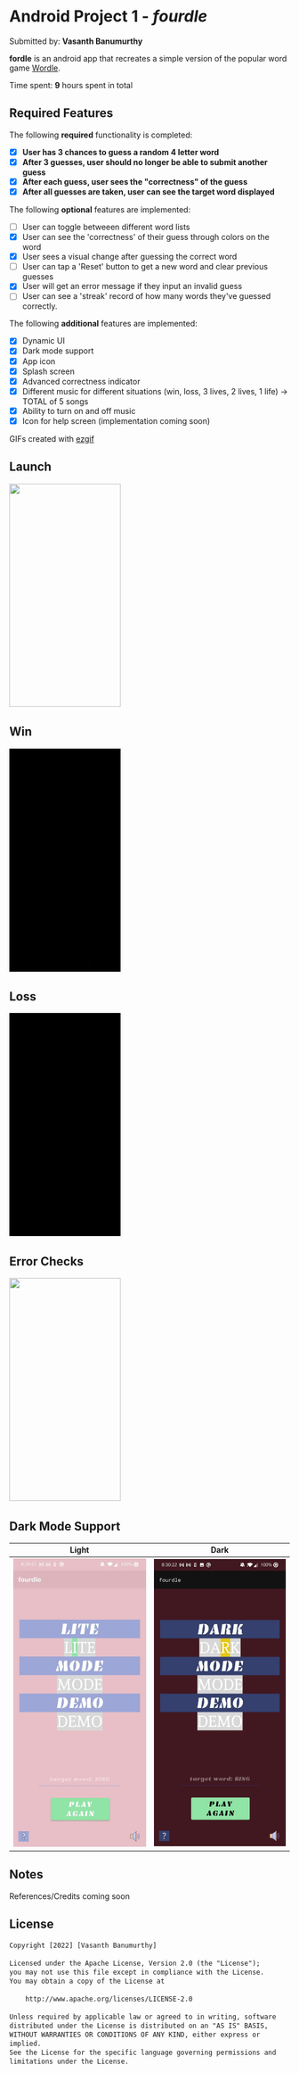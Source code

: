 # Android Project 1 - *fourdle*

Submitted by: **Vasanth Banumurthy**

**fordle** is an android app that recreates a simple version of the popular word game [Wordle](https://www.nytimes.com/games/wordle/index.html). 

Time spent: **9** hours spent in total

## Required Features

The following **required** functionality is completed:

- [x] **User has 3 chances to guess a random 4 letter word**
- [x] **After 3 guesses, user should no longer be able to submit another guess**
- [x] **After each guess, user sees the "correctness" of the guess**
- [x] **After all guesses are taken, user can see the target word displayed**

The following **optional** features are implemented:

- [ ] User can toggle betweeen different word lists
- [x] User can see the 'correctness' of their guess through colors on the word 
- [x] User sees a visual change after guessing the correct word
- [ ] User can tap a 'Reset' button to get a new word and clear previous guesses
- [x] User will get an error message if they input an invalid guess
- [ ] User can see a 'streak' record of how many words they've guessed correctly.

The following **additional** features are implemented:

* [x] Dynamic UI
* [x] Dark mode support
* [x] App icon
* [x] Splash screen
* [x] Advanced correctness indicator
* [x] Different music for different situations (win, loss, 3 lives, 2 lives, 1 life) -> TOTAL of 5 songs
* [x] Ability to turn on and off music  
* [x] Icon for help screen (implementation coming soon)

GIFs created with [ezgif](https://ezgif.com/video-to-gif)

## Launch

<img src="./extras/open.gif" width="200" height="400"/>

## Win

<img src="./extras/win.gif" width="200" height="400"/>

## Loss

<img src="./extras/lose.gif" width="200" height="400"/>

## Error Checks

<img src="./extras/error.gif" width="200" height="400"/>

## Dark Mode Support

Light           |  Dark
:-------------------------:|:-------------------------:
![](./extras/light.jpeg)  |  ![](./extras/dark.jpeg)




## Notes

References/Credits coming soon


## License

    Copyright [2022] [Vasanth Banumurthy]

    Licensed under the Apache License, Version 2.0 (the "License");
    you may not use this file except in compliance with the License.
    You may obtain a copy of the License at

        http://www.apache.org/licenses/LICENSE-2.0

    Unless required by applicable law or agreed to in writing, software
    distributed under the License is distributed on an "AS IS" BASIS,
    WITHOUT WARRANTIES OR CONDITIONS OF ANY KIND, either express or implied.
    See the License for the specific language governing permissions and
    limitations under the License.
